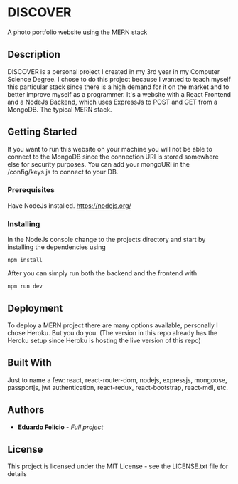 # DISCOVER

A photo portfolio website using the MERN stack

## Description

DISCOVER is a personal project I created in my 3rd year in my Computer Science Degree. I chose to do this project because I wanted to teach myself this particular stack since there is a high demand for it on the market and to better improve myself as a programmer.
It's a website with a React Frontend and a NodeJs Backend, which uses ExpressJs to POST and GET from a MongoDB. The typical MERN stack.

## Getting Started

If you want to run this website on your machine you will not be able to connect to the MongoDB since the connection URI is stored somewhere else for security purposes. You can add your mongoURI in the /config/keys.js to connect to your DB.

### Prerequisites

Have NodeJs installed.
https://nodejs.org/

### Installing

In the NodeJs console change to the projects directory and start by installing the dependencies using

```
npm install
```

After you can simply run both the backend and the frontend with

```
npm run dev
```

## Deployment

To deploy a MERN project there are many options available, personally I chose Heroku. But you do you.
(The version in this repo already has the Heroku setup since Heroku is hosting the live version of this repo)

## Built With

Just to name a few:
react, react-router-dom, nodejs, expressjs, mongoose, passportjs, jwt authentication, react-redux, react-bootstrap, react-mdl, etc.

## Authors

* **Eduardo Felicio** - *Full project*

## License

This project is licensed under the MIT License - see the LICENSE.txt file for details
